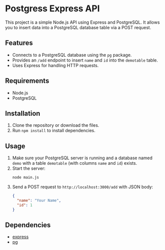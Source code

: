# Postgress Express API

This project is a simple Node.js API using Express and PostgreSQL. It allows you to insert data into a PostgreSQL database table via a POST request.

## Features

- Connects to a PostgreSQL database using the `pg` package.
- Provides an `/add` endpoint to insert `name` and `id` into the `demotable` table.
- Uses Express for handling HTTP requests.

## Requirements

- Node.js
- PostgreSQL

## Installation

1. Clone the repository or download the files.
2. Run `npm install` to install dependencies.

## Usage

1. Make sure your PostgreSQL server is running and a database named `demo` with a table `demotable` (with columns `name` and `id`) exists.
2. Start the server:
    ```sh
    node main.js
    ```
3. Send a POST request to `http://localhost:3000/add` with JSON body:
    ```json
    {
      "name": "Your Name",
      "id": 1
    }
    ```

## Dependencies

- [express](https://www.npmjs.com/package/express)
- [pg](https://www.npmjs.com/package/pg)

##